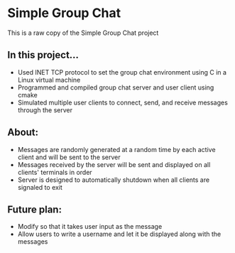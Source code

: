 # Simple Group Chat
This is a raw copy of the Simple Group Chat project  

## In this project...
- Used INET TCP protocol to set the group chat environment using C in a Linux virtual machine 
- Programmed and compiled group chat server and user client using cmake
- Simulated multiple user clients to connect, send, and receive messages through the server

## About:
- Messages are randomly generated at a random time by each active client and will be sent to the server
- Messages received by the server will be sent and displayed on all clients' terminals in order
- Server is designed to automatically shutdown when all clients are signaled to exit

## Future plan:
- Modify so that it takes user input as the message
- Allow users to write a username and let it be displayed along with the messages
